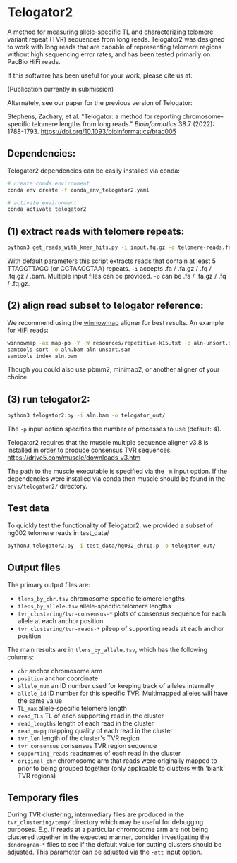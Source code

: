 # Telogator2
A method for measuring allele-specific TL and characterizing telomere variant repeat (TVR) sequences from long reads. Telogator2 was designed to work with long reads that are capable of representing telomere regions without high sequencing error rates, and has been tested primarily on PacBio HiFi reads.

If this software has been useful for your work, please cite us at:

(Publication currently in submission)

Alternately, see our paper for the previous version of Telogator:

Stephens, Zachary, et al. "Telogator: a method for reporting chromosome-specific telomere lengths from long reads." *Bioinformatics* 38.7 (2022): 1788-1793. https://doi.org/10.1093/bioinformatics/btac005


## Dependencies:

Telogator2 dependencies can be easily installed via conda:

```bash
# create conda environment
conda env create -f conda_env_telogator2.yaml

# activate environment
conda activate telogator2
```


## (1) extract reads with telomere repeats:


```bash
python3 get_reads_with_kmer_hits.py -i input.fq.gz -o telomere-reads.fa.gz
```

With default parameters this script extracts reads that contain at least 5 TTAGGTTAGG (or CCTAACCTAA) repeats. `-i` accepts .fa / .fa.gz / .fq / .fq.gz / .bam. Multiple input files can be provided. `-o` can be .fa / .fa.gz / .fq / .fq.gz.


## (2) align read subset to telogator reference:

We recommend using the [winnowmap](https://github.com/marbl/Winnowmap) aligner for best results. An example for HiFi reads:

```bash
winnowmap -ax map-pb -Y -W resources/repetitive-k15.txt -o aln-unsort.sam resources/t2t-telogator-ref.fa telomere-reads.fa.gz
samtools sort -o aln.bam aln-unsort.sam
samtools index aln.bam
```

Though you could also use pbmm2, minimap2, or another aligner of your choice.


## (3) run telogator2:

```bash
python3 telogator2.py -i aln.bam -o telogator_out/
```

The `-p` input option specifies the number of processes to use (default: 4).

Telogator2 requires that the muscle multiple sequence aligner v3.8 is installed in order to produce consensus TVR sequences: https://drive5.com/muscle/downloads_v3.htm

The path to the muscle executable is specified via the `-m` input option. If the dependencies were installed via conda then muscle should be found in the `envs/telogator2/` directory.


## Test data

To quickly test the functionality of Telogator2, we provided a subset of hg002 telomere reads in test_data/

```bash
python3 telogator2.py -i test_data/hg002_chr1q.p -o telogator_out/
```


## Output files

The primary output files are:

* `tlens_by_chr.tsv` chromosome-specific telomere lengths
* `tlens_by_allele.tsv` allele-specific telomere lengths
* `tvr_clustering/tvr-consensus-*` plots of consensus sequence for each allele at each anchor position
* `tvr_clustering/tvr-reads-*` pileup of supporting reads at each anchor position

The main results are in `tlens_by_allele.tsv`, which has the following columns:

* `chr` anchor chromosome arm
* `position` anchor coordinate
* `allele_num` an ID number used for keeping track of alleles internally
* `allele_id` ID number for this specific TVR. Multimapped alleles will have the same value
* `TL_max` allele-specific telomere length
* `read_TLs` TL of each supporting read in the cluster
* `read_lengths` length of each read in the cluster
* `read_mapq` mapping quality of each read in the cluster
* `tvr_len` length of the cluster's TVR region
* `tvr_consensus` consensus TVR region sequence
* `supporting_reads` readnames of each read in the cluster
* `original_chr` chromosome arm that reads were originally mapped to prior to being grouped together (only applicable to clusters with 'blank' TVR regions)



## Temporary files

During TVR clustering, intermediary files are produced in the `tvr_clustering/temp/` directory which may be useful for debugging purposes. E.g. if reads at a particular chromosome arm are not being clustered together in the expected manner, consider investigating the `dendrogram-*` files to see if the default value for cutting clusters should be adjusted. This parameter can be adjusted via the `-att` input option.
